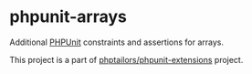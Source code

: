 # phpunit-arrays

Additional [PHPUnit](https://phpunit.de) constraints and assertions for arrays.

This project is a part of
[phptailors/phpunit-extensions](https://github.com/phptailors/phpunit-extensions)
project.

